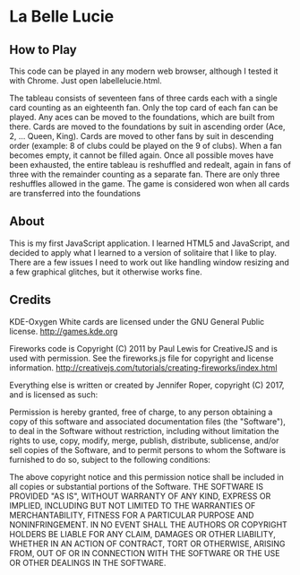 # La Belle Lucie
## How to Play
This code can be played in any modern web browser, although I tested it with Chrome.  Just open labellelucie.html.

The tableau consists of seventeen fans of three cards each with a single card counting as an eighteenth fan.
Only the top card of each fan can be played. 
Any aces can be moved to the foundations, which are built from there.
Cards are moved to the foundations by suit in ascending order (Ace, 2, ... Queen, King).
Cards are moved to other fans by suit in descending order (example:  8 of clubs could be played on the 9 of clubs).
When a fan becomes empty, it cannot be filled again.
Once all possible moves have been exhausted, the entire tableau is reshuffled and redealt, again in fans of three with the remainder counting as a separate fan. There are only three reshuffles allowed in the game.
The game is considered won when all cards are transferred into the foundations

## About
This is my first JavaScript application.  I learned HTML5 and JavaScript, and decided to apply what I learned to a version of solitaire that I like to play.  There are a few issues I need to work out like handling window resizing and a few graphical glitches, but it otherwise works fine.

## Credits
KDE-Oxygen White cards are licensed under the GNU General Public license.
http://games.kde.org

Fireworks code is Copyright (C) 2011 by Paul Lewis for CreativeJS and is used with permission.
See the fireworks.js file for copyright and license information.
http://creativejs.com/tutorials/creating-fireworks/index.html

Everything else is written or created by Jennifer Roper, copyright (C) 2017, and is licensed as such:  

Permission is hereby granted, free of charge, to any person obtaining a copy of this software and associated documentation files (the "Software"), to deal in the Software without restriction, including without limitation the rights to use, copy, modify, merge, publish, distribute, sublicense, and/or sell copies of the Software, and to permit persons to whom the Software is furnished to do so, subject to the following conditions:

The above copyright notice and this permission notice shall be included in all copies or substantial portions of the Software.
THE SOFTWARE IS PROVIDED "AS IS", WITHOUT WARRANTY OF ANY KIND, EXPRESS OR IMPLIED, INCLUDING BUT NOT LIMITED TO THE WARRANTIES OF MERCHANTABILITY, FITNESS FOR A PARTICULAR PURPOSE AND NONINFRINGEMENT. IN NO EVENT SHALL THE AUTHORS OR COPYRIGHT HOLDERS BE LIABLE FOR ANY CLAIM, DAMAGES OR OTHER LIABILITY, WHETHER IN AN ACTION OF CONTRACT, TORT OR OTHERWISE, ARISING FROM, OUT OF OR IN CONNECTION WITH THE SOFTWARE OR THE USE OR OTHER DEALINGS IN THE SOFTWARE.
